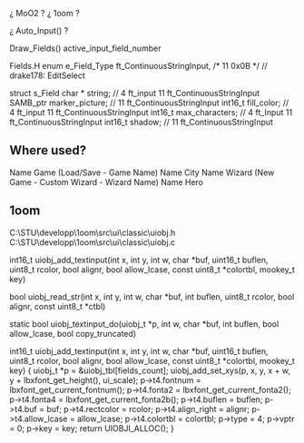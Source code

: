 


¿ MoO2 ?
¿ 1oom ?





¿ Auto_Input() ?

Draw_Fields()
    active_input_field_number





Fields.H
enum e_Field_Type
    ft_ContinuousStringInput,   /* 11  0x0B */  // drake178: EditSelect

struct s_Field
        char * string;      //  4  ft_input  11  ft_ContinuousStringInput
        SAMB_ptr marker_picture;  // 11  ft_ContinuousStringInput
        int16_t fill_color;         //  4  ft_input  11  ft_ContinuousStringInput
        int16_t  max_characters;  //  4 ft_Input  11 ft_ContinuousStringInput
        int16_t shadow;           // 11  ft_ContinuousStringInput



## Where used?
Name Game  (Load/Save - Game Name)
Name City
Name Wizard  (New Game - Custom Wizard - Wizard Name)
Name Hero





## 1oom

C:\STU\developp\1oom\src\ui\classic\uiobj.h
C:\STU\developp\1oom\src\ui\classic\uiobj.c

int16_t uiobj_add_textinput(int x, int y, int w, char *buf, uint16_t buflen, uint8_t rcolor, bool alignr, bool allow_lcase, const uint8_t *colortbl, mookey_t key)

bool uiobj_read_str(int x, int y, int w, char *buf, int buflen, uint8_t rcolor, bool alignr, const uint8_t *ctbl)

static bool uiobj_textinput_do(uiobj_t *p, int w, char *buf, int buflen, bool allow_lcase, bool copy_truncated)

int16_t uiobj_add_textinput(int x, int y, int w, char *buf, uint16_t buflen, uint8_t rcolor, bool alignr, bool allow_lcase, const uint8_t *colortbl, mookey_t key)
{
    uiobj_t *p = &uiobj_tbl[fields_count];
    uiobj_add_set_xys(p, x, y, x + w, y + lbxfont_get_height(), ui_scale);
    p->t4.fontnum = lbxfont_get_current_fontnum();
    p->t4.fonta2 = lbxfont_get_current_fonta2();
    p->t4.fonta4 = lbxfont_get_current_fonta2b();
    p->t4.buflen = buflen;
    p->t4.buf = buf;
    p->t4.rectcolor = rcolor;
    p->t4.align_right = alignr;
    p->t4.allow_lcase = allow_lcase;
    p->t4.colortbl = colortbl;
    p->type = 4;
    p->vptr = 0;
    p->key = key;
    return UIOBJI_ALLOC();
}
